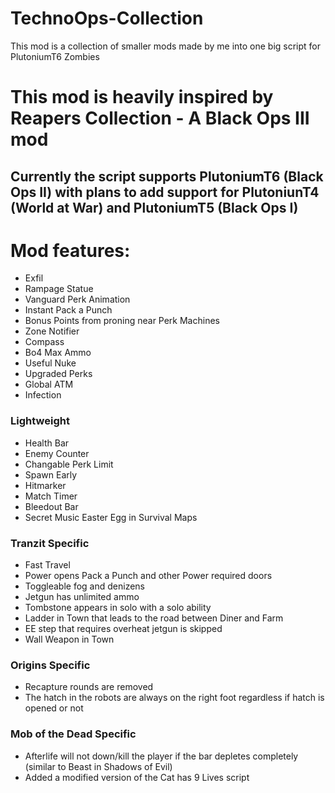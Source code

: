 # TechnoOps-Collection
This mod is a collection of smaller mods made by me into one big script for PlutoniumT6 Zombies


# This mod is heavily inspired by Reapers Collection - A Black Ops III mod

## Currently the script supports PlutoniumT6 (Black Ops II) with plans to add support for PlutoniunT4 (World at War) and PlutoniumT5 (Black Ops I)

# Mod features:
- Exfil
- Rampage Statue
- Vanguard Perk Animation
- Instant Pack a Punch
- Bonus Points from proning near Perk Machines
- Zone Notifier
- Compass
- Bo4 Max Ammo
- Useful Nuke
- Upgraded Perks
- Global ATM
- Infection

### Lightweight
- Health Bar
- Enemy Counter
- Changable Perk Limit
- Spawn Early
- Hitmarker
- Match Timer
- Bleedout Bar
- Secret Music Easter Egg in Survival Maps

### Tranzit Specific
- Fast Travel
- Power opens Pack a Punch and other Power required doors
- Toggleable fog and denizens
- Jetgun has unlimited ammo
- Tombstone appears in solo with a solo ability
- Ladder in Town that leads to the road between Diner and Farm
- EE step that requires overheat jetgun is skipped
- Wall Weapon in Town

### Origins Specific
- Recapture rounds are removed
- The hatch in the robots are always on the right foot regardless if hatch is opened or not

### Mob of the Dead Specific
- Afterlife will not down/kill the player if the bar depletes completely (similar to Beast in Shadows of Evil)
- Added a modified version of the Cat has 9 Lives script
